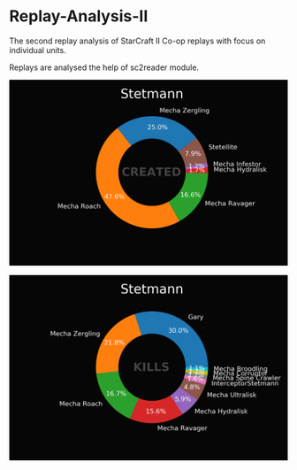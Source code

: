 # Replay-Analysis-II
The second replay analysis of StarCraft II Co-op replays with focus on individual units.

Replays are analysed the help of sc2reader module.

![Created units](https://github.com/FluffyMaguro/Replay-Analysis-II/blob/master/Stetmann_Created.png)

![Kills](https://github.com/FluffyMaguro/Replay-Analysis-II/blob/master/Stetmann_Kills.png)

